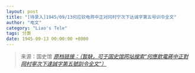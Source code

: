 ```yaml
---
layout: post
title: "[待录入]1945/09/13何应钦电蒋中正对冈村宁次下达诚字第五号训令全文"
author: "电文"
category: "Liao's Tele"
tags: 分类
date: 1945-09-13 00:00:00 +0800
---
```

> 来源：国史馆 [*原档链接：（暂缺，可于国史馆网站搜索“何應欽電蔣中正對岡村寧次下達誠字第五號訓令全文“）*]()
